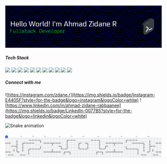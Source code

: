 
![Ahmad Zidane R](img/github-header-banners.png)


##### Tech Stack

<img src="https://img.shields.io/badge/HTML5-E34F26?style=for-the-badge&logo=html5&logoColor=white" /> <img src="https://img.shields.io/badge/CSS3-1572B6?style=for-the-badge&logo=css3&logoColor=white" /> <img src="https://img.shields.io/badge/JavaScript-323330?style=for-the-badge&logo=javascript&logoColor=F7DF1E" /> <img src="https://img.shields.io/badge/PHP-777BB4?style=for-the-badge&logo=php&logoColor=white" /> <img src="https://img.shields.io/badge/Python-FFD43B?style=for-the-badge&logo=python&logoColor=blue" /> <img src="https://img.shields.io/badge/Bootstrap-563D7C?style=for-the-badge&logo=bootstrap&logoColor=white" /> <img src="https://img.shields.io/badge/Laravel-FF2D20?style=for-the-badge&logo=laravel&logoColor=white" /> <img src="https://img.shields.io/badge/React-20232A?style=for-the-badge&logo=react&logoColor=61DAFB" /> <img src="https://img.shields.io/badge/Tailwind_CSS-38B2AC?style=for-the-badge&logo=tailwind-css&logoColor=white" /> <img src="https://img.shields.io/badge/MySQL-005C84?style=for-the-badge&logo=mysql&logoColor=white" /> <img src="https://img.shields.io/badge/Node%20js-339933?style=for-the-badge&logo=nodedotjs&logoColor=white" />

##### Connect with me
![https://instagram.com/zdane.r](https://img.shields.io/badge/Instagram-E4405F?style=for-the-badge&logo=instagram&logoColor=white) ![https://www.linkedin.com/in/ahmad-zidane-rabbaanee](https://img.shields.io/badge/LinkedIn-0077B5?style=for-the-badge&logo=linkedin&logoColor=white)

<img src="https://raw.githubusercontent.com/AhmadZidaneR/AhmadZidaneR/output/snake.svg" alt="Snake animation" />

###

<picture>
  <source media="(prefers-color-scheme: dark)" srcset="https://raw.githubusercontent.com/AhmadZidaneR/AhmadZidaneR/output/pacman-contribution-graph-dark.svg">
  <source media="(prefers-color-scheme: light)" srcset="https://raw.githubusercontent.com/AhmadZidaneR/AhmadZidaneR/output/pacman-contribution-graph.svg">
  <img alt="pacman contribution graph" src="https://raw.githubusercontent.com/AhmadZidaneR/AhmadZidaneR/output/pacman-contribution-graph.svg">
</picture>

###